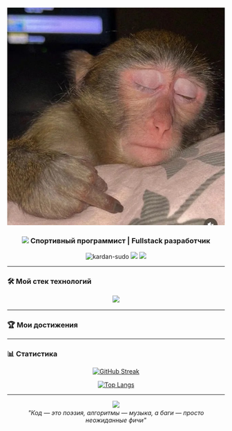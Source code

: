 <p align="center">
  <img src="avatar.jpg" alt="Typing SVG" />
</p>

<h3 align="center">
  <img src="https://media.giphy.com/media/hvRJCLFzcasrR4ia7z/giphy.gif" width="28"> Спортивный программист | Fullstack разработчик
</h3>

<p align="center">
  <img src="https://komarev.com/ghpvc/?username=kardan-sudo&label=Profile+Views&color=7A3FF7&style=flat" alt="kardan-sudo" /> 
  <a href="https://t.me/your_telegram"><img src="https://img.shields.io/badge/Telegram-2CA5E0?style=flat&logo=telegram&logoColor=white"/></a>
  <a href="https://codeforces.com/profile/your_profile"><img src="https://img.shields.io/badge/Codeforces-445f9d?style=flat&logo=codeforces&logoColor=white"/></a>
</p>

---

### 🛠️ Мой стек технологий

<p align="center">
  <img src="https://skillicons.dev/icons?i=python,django,vue,postgres,redis,docker,nginx,git,github" />
</p>

---

### 🏆 Мои достижения


---

### 📊 Статистика

<div align="center">
  
[![GitHub Streak](https://streak-stats.demolab.com?user=kardan-sudo&theme=dark)](https://git.io/streak-stats)

[![Top Langs](https://github-readme-stats.vercel.app/api/top-langs/?username=kardan-sudo&layout=compact&theme=radical)](https://github.com/kardan-sudo)

</div>


---

<p align="center">
  <img src="https://media.giphy.com/media/ZCN6F3FAkwsyOGU2RS/giphy.gif" width="150">
  <br>
  <em>"Код — это поэзия, алгоритмы — музыка, а баги — просто неожиданные фичи"</em>
</p>
